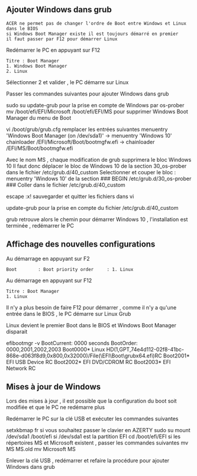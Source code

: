 ## Ajouter Windows dans grub

	ACER ne permet pas de changer l'ordre de Boot entre Windows et Linux dans le BIOS
	si Windows Boot Manager existe il est toujours démarré en premier
	il faut passer par F12 pour démarrer Linux

Redémarrer le PC en appuyant sur F12

	Titre : Boot Manager
	1. Windows Boot Manager
	2. Linux

Sélectionner 2 et valider , le PC démarre sur Linux

Passer les commandes suivantes pour ajouter Windows dans grub

sudo su
update-grub                                               pour la prise en compte de Windows par os-prober
mv /boot/efi/EFI/Microsoft /boot/efi/EFI/MS	 	  pour supprimer Windows Boot Manager du menu de Boot

vi /boot/grub/grub.cfg                                    remplacer les entrées suivantes
	menuentry 'Windows Boot Manager (on /dev/sda1)'   ->	menuentry 'Windows 10'
	chainloader /EFI/Microsoft/Boot/bootmgfw.efi	  ->	chainloader /EFI/MS/Boot/bootmgfw.efi

Avec le nom MS , chaque modification de grub supprimera le bloc Windows 10
Il faut donc déplacer le bloc de Windows 10 de la section 30_os-prober dans le fichier /etc/grub.d/40_custom
Selectionner et couper le bloc : menuentry 'Windows 10' de la section ### BEGIN /etc/grub.d/30_os-prober ###
Coller dans le fichier /etc/grub.d/40_custom

escape :x!                                                sauvegarder et quitter les fichiers dans vi

update-grub                                               pour la prise en compte du fichier /etc/grub.d/40_custom

grub retrouve alors le chemin pour démarrer Windows 10 , l'installation est terminée , redémarrer le PC

## Affichage des nouvelles configurations

Au démarrage en appuyant sur F2

	Boot        : Boot priority order     : 1. Linux

Au démarrage en appuyant sur F12

	Titre : Boot Manager
	1. Linux

Il n'y a plus besoin de faire F12 pour démarrer , comme il n'y a qu'une entrée dans le BIOS , le PC démarre sur Linux Grub

Linux devient le premier Boot dans le BIOS et Windows Boot Manager disparait

efibootmgr -v
BootCurrent: 0000 seconds
BootOrder: 0000,2001,2002,2003
Boot0000\* Linux HD(1,GPT,74e4d112-02f8-41bc-868e-d063f8d9,0x800,0x32000)/File(\EFI\Boot\grubx64.efi)RC
Boot2001\* EFI USB Device	RC
Boot2002\* EFI DVD/CDROM	RC
Boot2003\* EFI Network	 RC

## Mises à jour de Windows

Lors des mises à jour , il est possible que la configuration du boot soit modifiée et que le PC ne redémarre plus

Redémarrer le PC sur la clé USB et exécuter les commandes suivantes

setxkbmap fr                                            si vous souhaitez passer le clavier en AZERTY
sudo su
mount /dev/sda1 /boot/efi				si /dev/sda1 est la partition EFI
cd /boot/efi/EFI
si les répertoires MS et Microsoft existent , passer les commandes suivantes
mv MS MS.old
mv Microsoft MS

Enlever la clé USB , redémarrer et refaire la procédure pour ajouter Windows dans grub
